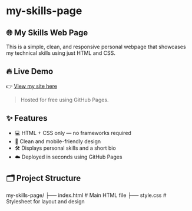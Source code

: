 # my-skills-page
## 🌐 My Skills Web Page

This is a simple, clean, and responsive personal webpage that showcases my technical skills using just HTML and CSS.

## 🔥 Live Demo

👉 [View my site here](https://yourusername.github.io/my-skills-page/)

> Hosted for free using GitHub Pages.

## ✨ Features

- 💻 HTML + CSS only — no frameworks required
- 🎯 Clean and mobile-friendly design
- 🛠 Displays personal skills and a short bio
- ☁️ Deployed in seconds using GitHub Pages

## 🗂️ Project Structure

my-skills-page/
├── index.html # Main HTML file
├── style.css # Stylesheet for layout and design

